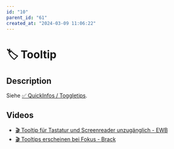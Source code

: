 ```yaml
---
id: "10"
parent_id: "61"
created_at: "2024-03-09 11:06:22"
---
```


# 🏷️ Tooltip

## Description

Siehe [✅ QuickInfos / Toggletips](/en/wcag/4.1.2a-advanced-controls-widgets/quickinfos-toggletips).

## Videos

- [🎬 Tooltip für Tastatur und Screenreader unzugänglich - EWB](/videos/tooltip-fur-tastatur-und-screenreader-unzuganglich-ewb)
- [🎬 Tooltips erscheinen bei Fokus - Brack](/videos/tooltips-erscheinen-bei-fokus-brack)